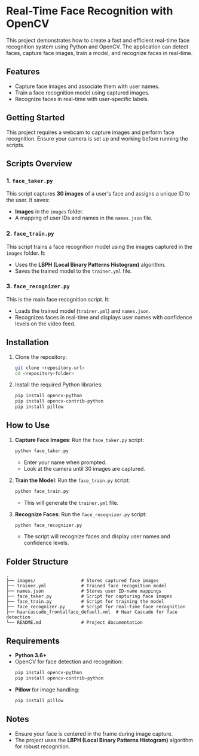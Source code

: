 # Real-Time Face Recognition with OpenCV

This project demonstrates how to create a fast and efficient real-time face recognition system using Python and OpenCV. The application can detect faces, capture face images, train a model, and recognize faces in real-time.



## Features
- Capture face images and associate them with user names.
- Train a face recognition model using captured images.
- Recognize faces in real-time with user-specific labels.



## Getting Started

This project requires a webcam to capture images and perform face recognition. Ensure your camera is set up and working before running the scripts.



## Scripts Overview

### 1. `face_taker.py`
This script captures **30 images** of a user's face and assigns a unique ID to the user. It saves:
- **Images** in the `images` folder.
- A mapping of user IDs and names in the `names.json` file.



### 2. `face_train.py`
This script trains a face recognition model using the images captured in the `images` folder. It:
- Uses the **LBPH (Local Binary Patterns Histogram)** algorithm.
- Saves the trained model to the `trainer.yml` file.



### 3. `face_recognizer.py`
This is the main face recognition script. It:
- Loads the trained model (`trainer.yml`) and `names.json`.
- Recognizes faces in real-time and displays user names with confidence levels on the video feed.



## Installation

1. Clone the repository:
   ```bash
   git clone <repository-url>
   cd <repository-folder>
   ```

2. Install the required Python libraries:
   ```bash
   pip install opencv-python
   pip install opencv-contrib-python
   pip install pillow
   ```



## How to Use

1. **Capture Face Images**:
   Run the `face_taker.py` script:
   ```bash
   python face_taker.py
   ```
   - Enter your name when prompted.
   - Look at the camera until 30 images are captured.

2. **Train the Model**:
   Run the `face_train.py` script:
   ```bash
   python face_train.py
   ```
   - This will generate the `trainer.yml` file.

3. **Recognize Faces**:
   Run the `face_recognizer.py` script:
   ```bash
   python face_recognizer.py
   ```
   - The script will recognize faces and display user names and confidence levels.



## Folder Structure
```
.
├── images/                 # Stores captured face images
├── trainer.yml             # Trained face recognition model
├── names.json              # Stores user ID-name mappings
├── face_taker.py           # Script for capturing face images
├── face_train.py           # Script for training the model
├── face_recognizer.py      # Script for real-time face recognition
├── haarcascade_frontalface_default.xml  # Haar Cascade for face detection
└── README.md               # Project documentation
```



## Requirements

- **Python 3.6+**
- OpenCV for face detection and recognition:
  ```bash
  pip install opencv-python
  pip install opencv-contrib-python
  ```
- **Pillow** for image handling:
  ```bash
  pip install pillow
  ```



## Notes

- Ensure your face is centered in the frame during image capture.
- The project uses the **LBPH (Local Binary Patterns Histogram)** algorithm for robust recognition.




